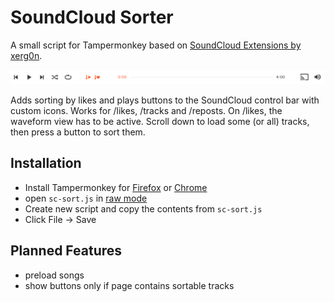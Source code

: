 # SoundCloud Sorter
A small script for Tampermonkey based on [SoundCloud Extensions by xerg0n](https://github.com/xerg0n/soundcloud_extentions).

![alt text](preview.png "Sorting buttons between repeat buttond and track scrubber")

Adds sorting by likes and plays buttons to the SoundCloud control bar with custom icons. Works for /likes, /tracks and /reposts. On /likes, the waveform view has to be active. Scroll down to load some (or all) tracks, then press a button to sort them.

## Installation
* Install Tampermonkey for [Firefox](https://tampermonkey.net/?ext=dhdg&browser=firefox) or [Chrome](https://tampermonkey.net/?ext=dhdg&browser=chrome)
* open `sc-sort.js` in [raw mode](https://raw.githubusercontent.com/nchlsschndr/soundcloud-sorter/master/sc-sort.js)
* Create new script and copy the contents from `sc-sort.js`
* Click File -> Save

## Planned Features
* preload songs
* show buttons only if page contains sortable tracks
